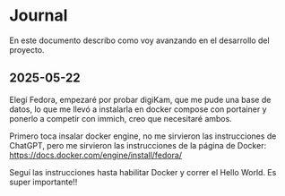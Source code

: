 # Journal
En este documento describo como voy avanzando en el desarrollo del proyecto.

## 2025-05-22
Elegí Fedora, empezaré por probar digiKam, que me pude una base de datos, lo que me llevó a instalarla en docker compose con portainer y ponerlo a competir con immich, creo que necesitaré ambos.

Primero toca insalar docker engine, no me sirvieron las instrucciones de ChatGPT, pero me sirvieron las instrucciones de la página de Docker: https://docs.docker.com/engine/install/fedora/

Seguí las instrucciones hasta habilitar Docker y correr el Hello World. Es super importante!!


